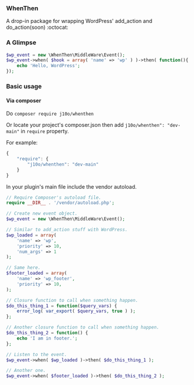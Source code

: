 ### WhenThen

A drop-in package for wrapping WordPress' add_action and do_action(soon) :octocat:

### A Glimpse
```php
$wp_event = new \WhenThen\MiddleWare\Event();
$wp_event->when( $hook = array( 'name' => 'wp' ) )->then( function(){
    echo '𝙷𝚎𝚕𝚕𝚘, 𝚆𝚘𝚛𝚍𝙿𝚛𝚎𝚜𝚜';
});

```
### Basic usage

#### Via composer

Do `composer require j10o/whenthen` 

Or locate your project's composer.json then add `j10o/whenthen": "dev-main"` in `require` property.

For example:
```javascript
{
    "require": {
        "j10o/whenthen": "dev-main"
    }
}
```

In your plugin's main file include the vendor autoload.

```php
// Require Composer's autoload file.
require __DIR__ . '/vendor/autoload.php';

// Create new event object.
$wp_event = new \WhenThen\MiddleWare\Event();

// Similar to add_action stuff with WordPress.
$wp_loaded = array(
    'name' => 'wp',
    'priority' => 10,
    'num_args' => 1
);

// Same here.
$footer_loaded = array(
    'name' => 'wp_footer',
    'priority' => 10,
);

// Closure function to call when something happen.
$do_this_thing_1 = function($query_vars) {
    error_log( var_export( $query_vars, true ) );
};

// Another closure function to call when something happen.
$do_this_thing_2 = function() {
    echo 'I am in footer.';
};

// Listen to the event.
$wp_event->when( $wp_loaded )->then( $do_this_thing_1 );

// Another one.
$wp_event->when( $footer_loaded )->then( $do_this_thing_2 );
```